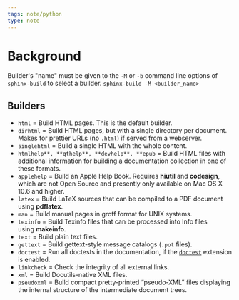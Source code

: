 ```yaml
---
tags: note/python
type: note
---
```

# Background
Builder's "name" must be given to the `-M` or `-b` command line options of `sphinx-build` to select a builder. `sphinx-build -M <builder_name>`

## Builders
- `html` = Build HTML pages. This is the default builder.
- `dirhtml` = Build HTML pages, but with a single directory per document. Makes for prettier URLs (no `.html`) if served from a webserver.
- `singlehtml` = Build a single HTML with the whole content.
- `htmlhelp**, **qthelp**, **devhelp**, **epub` = Build HTML files with additional information for building a documentation collection in one of these formats.
- `applehelp` = Build an Apple Help Book. Requires **hiutil** and **codesign**, which are not Open Source and presently only available on Mac OS X 10.6 and higher.
- `latex` = Build LaTeX sources that can be compiled to a PDF document using **pdflatex**.
- `man` = Build manual pages in groff format for UNIX systems.
- `texinfo` = Build Texinfo files that can be processed into Info files using **makeinfo**.
- `text` = Build plain text files.
- `gettext` = Build gettext-style message catalogs (`.pot` files).
- `doctest` = Run all doctests in the documentation, if the [`doctest`](https://www.sphinx-doc.org/en/master/usage/extensions/doctest.html#module-sphinx.ext.doctest "sphinx.ext.doctest: Test snippets in the documentation.") extension is enabled.
- `linkcheck` = Check the integrity of all external links.
- `xml` = Build Docutils-native XML files.
- `pseudoxml` = Build compact pretty-printed “pseudo-XML” files displaying the internal structure of the intermediate document trees.